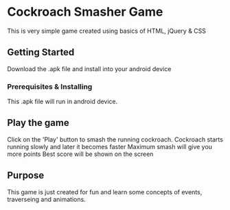 # Cockroach Smasher Game

This is very simple game created using basics of HTML, jQuery & CSS

## Getting Started

Download the .apk file and install into your android device

### Prerequisites & Installing

This .apk file will run in android device. 

## Play the game

Click on the 'Play' button to smash the running cockroach. 
Cockroach starts running slowly and later it becomes faster
Maximum smash will give you more points
Best score will be shown on the screen

## Purpose

This game is just created for fun and learn some concepts of events, traverseing and animations.
